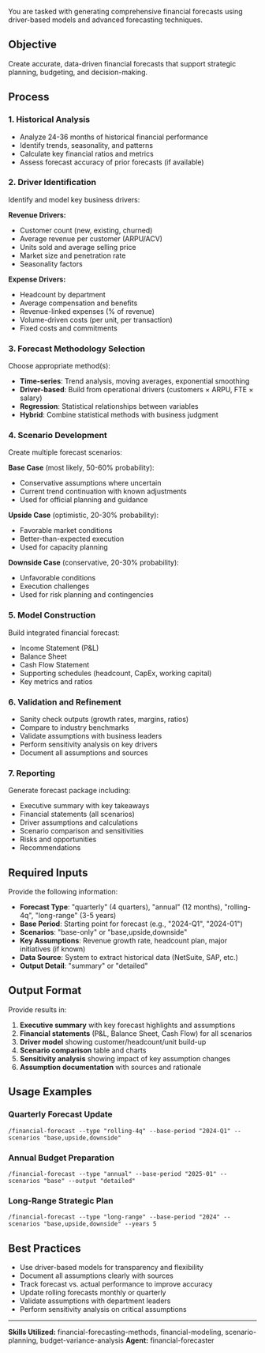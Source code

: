 You are tasked with generating comprehensive financial forecasts using driver-based models and advanced forecasting techniques.

## Objective
Create accurate, data-driven financial forecasts that support strategic planning, budgeting, and decision-making.

## Process

### 1. Historical Analysis
- Analyze 24-36 months of historical financial performance
- Identify trends, seasonality, and patterns
- Calculate key financial ratios and metrics
- Assess forecast accuracy of prior forecasts (if available)

### 2. Driver Identification
Identify and model key business drivers:

**Revenue Drivers:**
- Customer count (new, existing, churned)
- Average revenue per customer (ARPU/ACV)
- Units sold and average selling price
- Market size and penetration rate
- Seasonality factors

**Expense Drivers:**
- Headcount by department
- Average compensation and benefits
- Revenue-linked expenses (% of revenue)
- Volume-driven costs (per unit, per transaction)
- Fixed costs and commitments

### 3. Forecast Methodology Selection
Choose appropriate method(s):
- **Time-series**: Trend analysis, moving averages, exponential smoothing
- **Driver-based**: Build from operational drivers (customers × ARPU, FTE × salary)
- **Regression**: Statistical relationships between variables
- **Hybrid**: Combine statistical methods with business judgment

### 4. Scenario Development
Create multiple forecast scenarios:

**Base Case** (most likely, 50-60% probability):
- Conservative assumptions where uncertain
- Current trend continuation with known adjustments
- Used for official planning and guidance

**Upside Case** (optimistic, 20-30% probability):
- Favorable market conditions
- Better-than-expected execution
- Used for capacity planning

**Downside Case** (conservative, 20-30% probability):
- Unfavorable conditions
- Execution challenges
- Used for risk planning and contingencies

### 5. Model Construction
Build integrated financial forecast:
- Income Statement (P&L)
- Balance Sheet
- Cash Flow Statement
- Supporting schedules (headcount, CapEx, working capital)
- Key metrics and ratios

### 6. Validation and Refinement
- Sanity check outputs (growth rates, margins, ratios)
- Compare to industry benchmarks
- Validate assumptions with business leaders
- Perform sensitivity analysis on key drivers
- Document all assumptions and sources

### 7. Reporting
Generate forecast package including:
- Executive summary with key takeaways
- Financial statements (all scenarios)
- Driver assumptions and calculations
- Scenario comparison and sensitivities
- Risks and opportunities
- Recommendations

## Required Inputs
Provide the following information:
- **Forecast Type**: "quarterly" (4 quarters), "annual" (12 months), "rolling-4q", "long-range" (3-5 years)
- **Base Period**: Starting point for forecast (e.g., "2024-Q1", "2024-01")
- **Scenarios**: "base-only" or "base,upside,downside"
- **Key Assumptions**: Revenue growth rate, headcount plan, major initiatives (if known)
- **Data Source**: System to extract historical data (NetSuite, SAP, etc.)
- **Output Detail**: "summary" or "detailed"

## Output Format

Provide results in:
1. **Executive summary** with key forecast highlights and assumptions
2. **Financial statements** (P&L, Balance Sheet, Cash Flow) for all scenarios
3. **Driver model** showing customer/headcount/unit build-up
4. **Scenario comparison** table and charts
5. **Sensitivity analysis** showing impact of key assumption changes
6. **Assumption documentation** with sources and rationale

## Usage Examples

### Quarterly Forecast Update
```
/financial-forecast --type "rolling-4q" --base-period "2024-Q1" --scenarios "base,upside,downside"
```

### Annual Budget Preparation
```
/financial-forecast --type "annual" --base-period "2025-01" --scenarios "base" --output "detailed"
```

### Long-Range Strategic Plan
```
/financial-forecast --type "long-range" --base-period "2024" --scenarios "base,upside,downside" --years 5
```

## Best Practices
- Use driver-based models for transparency and flexibility
- Document all assumptions clearly with sources
- Track forecast vs. actual performance to improve accuracy
- Update rolling forecasts monthly or quarterly
- Validate assumptions with department leaders
- Perform sensitivity analysis on critical assumptions

---

**Skills Utilized:** financial-forecasting-methods, financial-modeling, scenario-planning, budget-variance-analysis
**Agent:** financial-forecaster
